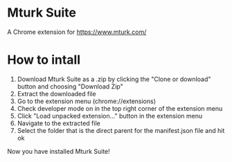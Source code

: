 # Mturk Suite
A Chrome extension for https://www.mturk.com/

# How to intall
1. Download Mturk Suite as a .zip by clicking the "Clone or download" button and choosing "Download Zip"
2. Extract the downloaded file
3. Go to the extension menu (chrome://extensions)
4. Check developer mode on in the top right corner of the extension menu
5. Click "Load unpacked extension..." button in the extension menu
6. Navigate to the extracted file
7. Select the folder that is the direct parent for the manifest.json file and hit ok

Now you have installed Mturk Suite!
